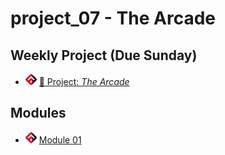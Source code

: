 # project_07 - The Arcade

## Weekly Project (Due Sunday)
- ![FSA](/logo.png) [🔬 Project: *The Arcade*](https://learn.fullstackacademy.com/workshop/5e5c090ee91ce200041c09a9/landing)

## Modules

- ![FSA](/logo.png) [Module 01](module_01)
<!-- - ![FSA](/logo.png) [Module 02](module_02) -->
<!-- - ![FSA](/logo.png) [Module 03](module_03) -->
<!-- - ![FSA](/logo.png) [Module 04](module_04) -->
<!-- - ![FSA](/logo.png) [Module 05](module_05) -->